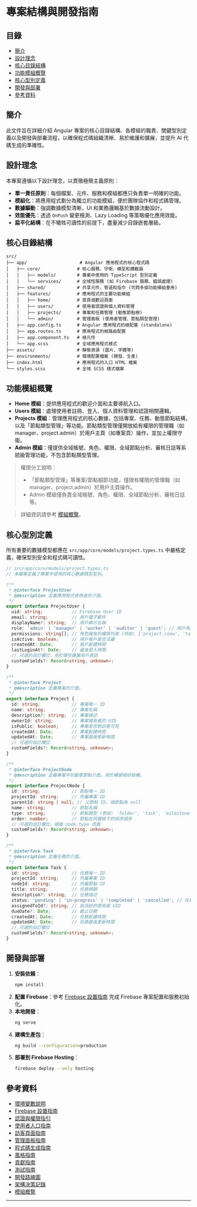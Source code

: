 # 專案結構與開發指南

## 目錄
- [簡介](#簡介)
- [設計理念](#設計理念)
- [核心目錄結構](#核心目錄結構)
- [功能模組概覽](#功能模組概覽)
- [核心型別定義](#核心型別定義)
- [開發與部署](#開發與部署)
- [參考資料](#參考資料)

## 簡介
此文件旨在詳細介紹 Angular 專案的核心目錄結構、各模組的職責、關鍵型別定義以及開發與部署流程，以確保程式碼組織清晰、易於維護和擴展，並提升 AI 代碼生成的準確性。

## 設計理念
本專案遵循以下設計理念，以貫徹極簡主義原則：
- **單一責任原則**：每個檔案、元件、服務和模組都應只負責單一明確的功能。
- **模組化**：將應用程式劃分為獨立的功能模組，便於團隊協作和程式碼管理。
- **數據驅動**：強調數據模型清晰，UI 和業務邏輯基於數據流動設計。
- **效能優先**：透過 `OnPush` 變更檢測、Lazy Loading 等策略優化應用效能。
- **扁平化結構**：在不犧牲可讀性的前提下，盡量減少目錄嵌套層級。

## 核心目錄結構
```
src/
├── app/                    # Angular 應用程式的核心程式碼
│   ├── core/              # 核心服務、守衛、模型和攔截器
│   │   ├── models/        # 專案中使用的 TypeScript 型別定義
│   │   └── services/      # 全域性服務 (如 Firebase 服務、錯誤處理)
│   ├── shared/            # 共享元件、管道和指令 (可跨多個功能模組重用)
│   ├── features/          # 應用程式的主要功能模組
│   │   ├── home/          # 首頁或歡迎頁面
│   │   ├── users/         # 使用者認證與個人資料管理
│   │   ├── projects/      # 專案和任務管理 (動態節點樹)
│   │   └── admin/         # 管理面板 (使用者管理、節點類型管理)
│   ├── app.config.ts      # Angular 應用程式的根配置 (standalone)
│   ├── app.routes.ts      # 應用程式的根路由配置
│   ├── app.component.ts   # 根元件
│   └── app.scss           # 全域應用程式樣式
├── assets/                # 靜態資源 (圖片、字體等)
├── environments/          # 環境配置檔案 (開發、生產)
├── index.html             # 應用程式的入口 HTML 檔案
└── styles.scss            # 全域 SCSS 樣式檔案
```

## 功能模組概覽
- **Home 模組**：提供應用程式的歡迎介面和主要導航入口。
- **Users 模組**：處理使用者註冊、登入、個人資料管理和認證相關邏輯。
- **Projects 模組**：管理應用程式的核心數據，包括專案、任務、動態節點結構，以及「節點類型管理」等功能。節點類型管理僅開放給有權限的管理職（如 manager、project.admin）於用戶主頁（如專案頁）操作，並加上權限守衛。
- **Admin 模組**：僅提供全域帳號、角色、權限、全域節點分析、審核日誌等系統級管理功能，不包含節點類型管理。

> 權限分工說明：
> - 「節點類型管理」等專案/節點細節功能，僅限有權限的管理職（如 manager、project.admin）於用戶主頁操作。
> - Admin 模組僅負責全域帳號、角色、權限、全域節點分析、審核日誌等。

> 詳細資訊請參考 [模組概覽](MODULE_OVERVIEW.md)。

## 核心型別定義
所有重要的數據模型都應在 `src/app/core/models/project.types.ts` 中嚴格定義，確保型別安全和程式碼可讀性。

```typescript
// src/app/core/models/project.types.ts
// 本檔案定義了專案中使用的核心數據模型型別。

/**
 * @interface ProjectUser
 * @description 定義應用程式使用者的介面。
 */
export interface ProjectUser {
  uid: string;           // Firebase User ID
  email: string;         // 用戶電子郵件
  displayName?: string;  // 用戶顯示名稱
  role: 'admin' | 'manager' | 'worker' | 'auditor' | 'guest'; // 用戶角色
  permissions: string[]; // 角色擁有的權限列表 (例如: ['project.view', 'task.edit'])
  isActive: boolean;     // 用戶帳戶是否活躍
  createdAt: Date;       // 帳戶創建時間
  lastLoginAt?: Date;    // 最後登入時間
  // 可選的自訂欄位，用於彈性擴展用戶資訊
  customFields?: Record<string, unknown>; 
}

/**
 * @interface Project
 * @description 定義專案的介面。
 */
export interface Project {
  id: string;            // 專案唯一 ID
  name: string;          // 專案名稱
  description?: string;  // 專案描述
  ownerId: string;       // 專案擁有者的 UID
  isPublic: boolean;     // 專案是否對訪客可見
  createdAt: Date;       // 專案創建時間
  updatedAt: Date;       // 專案最後更新時間
  // 可選的自訂欄位
  customFields?: Record<string, unknown>;
}

/**
 * @interface ProjectNode
 * @description 定義專案中的動態節點介面，用於構建樹狀結構。
 */
export interface ProjectNode {
  id: string;            // 節點唯一 ID
  projectId: string;     // 所屬專案 ID
  parentId: string | null; // 父節點 ID，根節點為 null
  name: string;          // 節點名稱
  type: string;          // 節點類型 (例如: 'folder', 'task', 'milestone')
  order: number;         // 節點在同層級下的排序順序
  // 可選的自訂欄位，根據 node.type 而異
  customFields?: Record<string, unknown>;
}

/**
 * @interface Task
 * @description 定義任務的介面。
 */
export interface Task {
  id: string;            // 任務唯一 ID
  projectId: string;     // 所屬專案 ID
  nodeId: string;        // 所屬節點 ID
  title: string;         // 任務標題
  description?: string;  // 任務描述
  status: 'pending' | 'in-progress' | 'completed' | 'cancelled'; // 任務狀態
  assignedToId?: string; // 指派給的使用者 UID
  dueDate?: Date;        // 截止日期
  createdAt: Date;       // 任務創建時間
  updatedAt: Date;       // 任務最後更新時間
  // 可選的自訂欄位
  customFields?: Record<string, unknown>;
}
```

## 開發與部署
1. **安裝依賴**：
   ```bash
   npm install
   ```
2. **配置 Firebase**：參考 [Firebase 設置指南](FIREBASE_SETUP.md) 完成 Firebase 專案配置和服務初始化。
3. **本地開發**：
   ```bash
   ng serve
   ```
4. **建構生產包**：
   ```bash
   ng build --configuration=production
   ```
5. **部署到 Firebase Hosting**：
   ```bash
   firebase deploy --only hosting
   ```

## 參考資料
- [環境變數說明](ENVIRONMENT_VARIABLES.md)
- [Firebase 設置指南](FIREBASE_SETUP.md)
- [認證與權限指引](AUTH_FIREBASE_NGX_PERMISSIONS_GUIDE.md)
- [使用者入口指南](USER_PORTAL_GUIDE.md)
- [訪客頁面指南](GUEST_PAGE_GUIDE.md)
- [管理面板指南](ADMIN_PANEL_GUIDE.md)
- [程式碼生成指南](CODE_GENERATION_GUIDE.md)
- [風格指南](STYLE_GUIDE.md)
- [貢獻指南](CONTRIBUTING.md)
- [測試指南](TESTING_GUIDE.md)
- [開發路線圖](ROADMAP.md)
- [架構決策記錄](ADR.md)
- [模組概覽](MODULE_OVERVIEW.md)

--- 